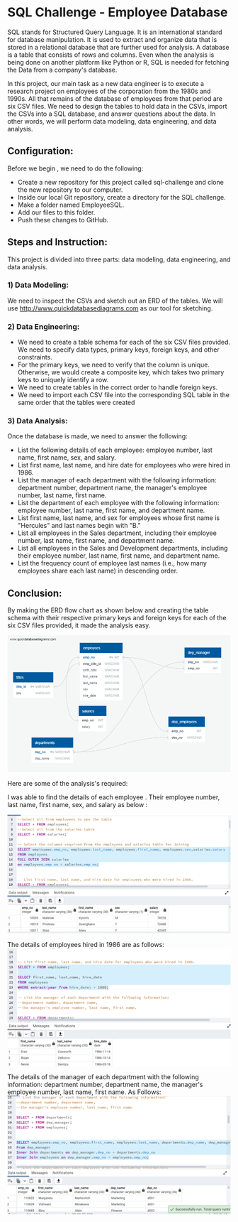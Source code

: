 # SQL Challenge - Employee Database

SQL stands for Structured Query Language. It is an international standard for database manipulation. It is used to extract and organize data that is stored in a relational database that are further used for analysis. A database is a table that consists of rows and columns. Even when the analysis is being done on another platform like Python or R, SQL is needed for fetching the Data from a company's database.

In this project, our main task as a new data engineer is to execute a research project on employees of the corporation from the 1980s and 1990s. All that remains of the database of employees from that period are six CSV files. We need to design the tables to hold data in the CSVs, import the CSVs into a SQL database, and answer questions about the data. In other words, we will perform data modeling, data engineering, and data analysis.  


## Configuration: 
Before we begin , we need to do the following: 
 * Create a new repository for this project called sql-challenge and clone the new repository to our computer.  
 * Inside our local Git repository, create a directory for the SQL challenge.  
 * Make a folder named EmployeeSQL.  
 * Add our files to this folder.  
 * Push these changes to GitHub.

## Steps and Instruction:  

This project is divided into three parts: data modeling, data engineering, and data analysis.

### 1) Data Modeling:
We need to inspect the CSVs and sketch out an ERD of the tables. We will use http://www.quickdatabasediagrams.com as our tool for sketching.  

### 2) Data Engineering:  

* We need to create a table schema for each of the six CSV files provided. We need to specify data types, primary keys, foreign keys, and other constraints.  
* For the primary keys, we need to verify that the column is unique. Otherwise, we would create a composite key, which takes two primary keys to uniquely identify a row.
* We need to create tables in the correct order to handle foreign keys. 
* We need to import each CSV file into the corresponding SQL table in the same order that the tables were created 


### 3) Data Analysis: 
Once the database is made, we need to answer the following:

* List the following details of each employee: employee number, last name, first name, sex, and salary.
* List first name, last name, and hire date for employees who were hired in 1986.
* List the manager of each department with the following information: department number, department name, the manager's employee number, last name, first name.
* List the department of each employee with the following information: employee number, last name, first name, and department name.
* List first name, last name, and sex for employees whose first name is "Hercules" and last names begin with "B."
* List all employees in the Sales department, including their employee number, last name, first name, and department name.
* List all employees in the Sales and Development departments, including their employee number, last name, first name, and department name.
* List the frequency count of employee last names (i.e., how many employees share each last name) in descending order.


## Conclusion:

By making the ERD flow chart as shown below and creating the table schema with their respective primary keys and foreign keys for each of the six CSV files provided, it made the analysis easy.  

![Image](Images/QuickDBD-export.png)

Here are some of the analysis's required: 

I was able to find the details of each employee . Their employee number, last name, first name, sex, and salary as below :

![Image](Images/question1.png)

The details of employees hired in 1986 are as follows:
![Image](Images/question2.png)

The details of the manager of each department with the following information: department number, department name, the manager's employee number, last name, first name. As Follows:
![Image](Images/question3.png)



